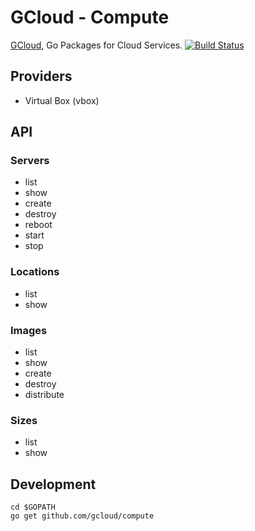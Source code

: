 GCloud - Compute
================

[GCloud](http://gcloud.io), Go Packages for Cloud Services.
[![Build Status](https://travis-ci.org/gcloud/compute.png)](https://travis-ci.org/gcloud/compute)


Providers
---------
 - Virtual Box (vbox)

API
---

### Servers
 - list
 - show
 - create
 - destroy
 - reboot
 - start
 - stop

### Locations
 - list
 - show

### Images
 - list
 - show
 - create
 - destroy
 - distribute

### Sizes
 - list
 - show


Development
-----------
	cd $GOPATH
	go get github.com/gcloud/compute